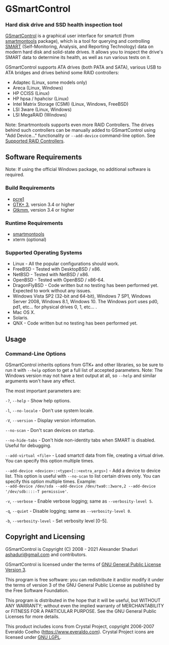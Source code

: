 
# GSmartControl

### Hard disk drive and SSD health inspection tool


[GSmartControl](https://gsmartcontrol.sourceforge.io/)
is a graphical user interface for smartctl (from [smartmontools](https://www.smartmontools.org/)
package), which is a tool for
querying and controlling [SMART](https://en.wikipedia.org/wiki/S.M.A.R.T.)
(Self-Monitoring, Analysis, and Reporting
Technology) data on modern hard disk and solid-state drives. It allows you to
inspect the drive's SMART data to determine its health, as well as run various
tests on it.

GSmartControl supports ATA drives (both PATA and SATA), various USB to
ATA bridges and drives behind some RAID controllers:
* Adaptec (Linux, some models only)
* Areca (Linux, Windows)
* HP CCISS (Linux)
* HP hpsa / hpahcisr (Linux)
* Intel Matrix Storage (CSMI) (Linux, Windows, FreeBSD)
* LSI 3ware (Linux, Windows)
* LSI MegaRAID (Windows)

Note: Smartmontools supports even more RAID Controllers. The drives
behind such controllers can be manually added to GSmartControl using
"Add Device..." functionality or `--add-device` command-line option.
See [Supported RAID Controllers](https://www.smartmontools.org/wiki/Supported_RAID-Controllers).


## Software Requirements

Note: If using the official Windows package, no additional software is required.

### Build Requirements
* [pcre1](https://www.pcre.org)
* [GTK+ 3](https://www.gtk.org), version 3.4 or higher
* [Gtkmm](https://www.gtkmm.org), version 3.4 or higher

### Runtime Requirements
* [smartmontools](https://www.smartmontools.org/)
* xterm (optional)

### Supported Operating Systems
* Linux - All the popular configurations should work.
* FreeBSD - Tested with DesktopBSD / x86.
* NetBSD - Tested with NetBSD / x86.
* OpenBSD - Tested with OpenBSD / x86-64.
* DragonFlyBSD - Code written but no testing has been performed yet. Expected
to work without any issues.
* Windows Vista SP2 (32-bit and 64-bit), Windows 7 SP1, Windows Server 2008,
Windows 8.1, Windows 10. The Windows port uses pd0, pd1, etc...
for physical drives 0, 1, etc... .
* Mac OS X.
* Solaris.
* QNX - Code written but no testing has been performed yet.


## Usage

### Command-Line Options

GSmartControl inherits options from GTK+ and other libraries, so be sure to
run it with `--help` option to get a full list of accepted parameters.
Note: The Windows version may not have a text output at all, so `--help` and
similar arguments won't have any effect.

The most important parameters are:

`-?`, `--help` - Show help options.

`-l`, `--no-locale` - Don't use system locale.

`-V`, `--version` - Display version information.

`--no-scan` - Don't scan devices on startup.

`--no-hide-tabs` - Don't hide non-identity tabs when SMART is disabled. Useful
for debugging.

`--add-virtual <file>` - Load smartctl data from file, creating a virtual drive. You
can specify this option multiple times.

`--add-device <device>::<type>[::<extra_args>]` - Add a device to device list.
This option is useful with `--no-scan` to list certain drives only. You can specify
this option multiple times.
Example:  
`--add-device /dev/sda --add-device /dev/twa0::3ware,2 --add-device
'/dev/sdb::::-T permissive'`.

`-v`, `--verbose` - Enable verbose logging; same as `--verbosity-level 5`.

`-q`, `--quiet` - Disable logging; same as `--verbosity-level 0`.

`-b`, `--verbosity-level` - Set verbosity level [0-5].



## Copyright and Licensing

GSmartControl is Copyright (C) 2008 - 2021 Alexander Shaduri <ashaduri@gmail.com> and contributors.

GSmartControl is licensed under the terms of
[GNU General Public License Version 3](https://www.gnu.org/licenses/gpl-3.0.en.html).

This program is free software: you can redistribute it and/or modify it under
the terms of version 3 of the GNU General Public License as published by the
Free Software Foundation.

This program is distributed in the hope that it will be useful, but WITHOUT ANY
WARRANTY; without even the implied warranty of MERCHANTABILITY or FITNESS FOR
A PARTICULAR PURPOSE. See the GNU General Public Licenses for more details.

This product includes icons from Crystal Project,
copyright 2006-2007 Everaldo Coelho (https://www.everaldo.com).
Crystal Project icons are licensed under [GNU LGPL](https://www.gnu.org/licenses/lgpl-3.0.en.html).

